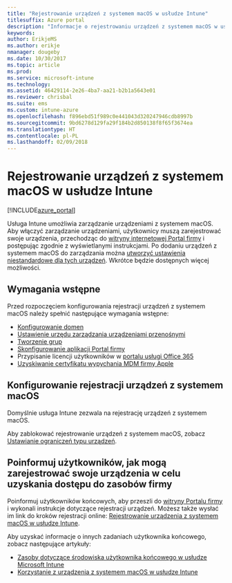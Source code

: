 ```yaml
---
title: "Rejestrowanie urządzeń z systemem macOS w usłudze Intune"
titlesuffix: Azure portal
description: "Informacje o rejestrowaniu urządzeń z systemem macOS w usłudze Intune."
keywords: 
author: ErikjeMS
ms.author: erikje
nmanager: dougeby
ms.date: 10/30/2017
ms.topic: article
ms.prod: 
ms.service: microsoft-intune
ms.technology: 
ms.assetid: 46429114-2e26-4ba7-aa21-b2b1a5643e01
ms.reviewer: chrisbal
ms.suite: ems
ms.custom: intune-azure
ms.openlocfilehash: f896ebd51f989c0e441043d320247946cdb8997b
ms.sourcegitcommit: 9bd6278d129fa29f184b2d850138f8f65f3674ea
ms.translationtype: HT
ms.contentlocale: pl-PL
ms.lasthandoff: 02/09/2018
---
```

# <a name="enroll-macos-devices-in-intune"></a>Rejestrowanie urządzeń z systemem macOS w usłudze Intune

[!INCLUDE[azure_portal](./includes/azure_portal.md)]

Usługa Intune umożliwia zarządzanie urządzeniami z systemem macOS. Aby włączyć zarządzanie urządzeniami, użytkownicy muszą zarejestrować swoje urządzenia, przechodząc do [witryny internetowej Portal firmy](http://portal.manage.microsoft.com) i postępując zgodnie z wyświetlanymi instrukcjami. Po dodaniu urządzeń z systemem macOS do zarządzania można [utworzyć ustawienia niestandardowe dla tych urządzeń](custom-settings-macos.md). Wkrótce będzie dostępnych więcej możliwości.

## <a name="prerequisites"></a>Wymagania wstępne

Przed rozpoczęciem konfigurowania rejestracji urządzeń z systemem macOS należy spełnić następujące wymagania wstępne:

- [Konfigurowanie domen](custom-domain-name-configure.md)
- [Ustawienie urzędu zarządzania urządzeniami przenośnymi](mdm-authority-set.md)
- [Tworzenie grup](https://docs.microsoft.com/intune-classic/get-started/start-with-a-paid-subscription-to-microsoft-intune-step-5)
- [Skonfigurowanie aplikacji Portal firmy](company-portal-app.md)
- Przypisanie licencji użytkowników w [portalu usługi Office 365](http://go.microsoft.com/fwlink/p/?LinkId=698854)
- [Uzyskiwanie certyfikatu wypychania MDM firmy Apple](apple-mdm-push-certificate-get.md)

## <a name="set-up-macos-enrollment"></a>Konfigurowanie rejestracji urządzeń z systemem macOS

Domyślnie usługa Intune zezwala na rejestrację urządzeń z systemem macOS.

Aby zablokować rejestrowanie urządzeń z systemem macOS, zobacz [Ustawianie ograniczeń typu urządzeń](enrollment-restrictions-set.md).

## <a name="tell-your-users-how-to-enroll-their-devices-to-access-company-resources"></a>Poinformuj użytkowników, jak mogą zarejestrować swoje urządzenia w celu uzyskania dostępu do zasobów firmy

Poinformuj użytkowników końcowych, aby przeszli do [witryny Portalu firmy](http://portal.manage.microsoft.com) i wykonali instrukcje dotyczące rejestracji urządzeń. Możesz także wysłać im link do kroków rejestracji online: [Rejestrowanie urządzenia z systemem macOS w usłudze Intune](https://docs.microsoft.com/intune-user-help/enroll-your-device-in-intune-macos).

Aby uzyskać informacje o innych zadaniach użytkownika końcowego, zobacz następujące artykuły:

- [Zasoby dotyczące środowiska użytkownika końcowego w usłudze Microsoft Intune](end-user-educate.md)
- [Korzystanie z urządzenia z systemem macOS w usłudze Intune](/intune-user-help/using-your-macos-device-with-intune)
